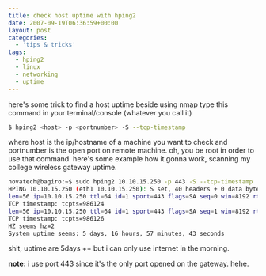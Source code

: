 ```yaml
---
title: check host uptime with hping2
date: 2007-09-19T06:36:59+00:00
layout: post
categories:
  - 'tips & tricks'
tags:
  - hping2
  - linux
  - networking
  - uptime
---
```


here's some trick to find a host uptime beside using nmap
type this command in your terminal/console (whatever you call it)

```bash
$ hping2 <host> -p <portnumber> -S --tcp-timestamp
```

where host is the ip/hostname of a machine you want to check and portnumber is the open port on remote machine.
oh, you be root in order to use that command.
here's some example how it gonna work, scanning my college wireless gateway uptime.

```bash
novatech@bagiro:~$ sudo hping2 10.10.15.250 -p 443 -S --tcp-timestamp
HPING 10.10.15.250 (eth1 10.10.15.250): S set, 40 headers + 0 data bytes
len=56 ip=10.10.15.250 ttl=64 id=1 sport=443 flags=SA seq=0 win=8192 rtt=161.5 ms
TCP timestamp: tcpts=986124
len=56 ip=10.10.15.250 ttl=64 id=1 sport=443 flags=SA seq=1 win=8192 rtt=196.2 ms
TCP timestamp: tcpts=986126
HZ seems hz=2
System uptime seems: 5 days, 16 hours, 57 minutes, 43 seconds
```

shit, uptime are 5days ++ but i can only use internet in the morning.

**note:** i use port 443 since it's the only port opened on the gateway. hehe.
